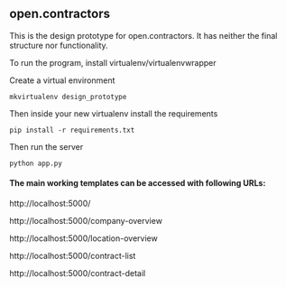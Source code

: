 ## open.contractors

This is the design prototype for open.contractors. It has neither the final structure nor functionality.

To run the program, install virtualenv/virtualenvwrapper

Create a virtual environment

    mkvirtualenv design_prototype

Then inside your new virtualenv install the requirements

    pip install -r requirements.txt

Then run the server

    python app.py


#### The main working templates can be accessed with following URLs:

http://localhost:5000/

http://localhost:5000/company-overview

http://localhost:5000/location-overview

http://localhost:5000/contract-list

http://localhost:5000/contract-detail
